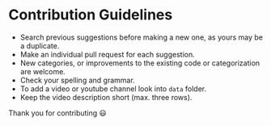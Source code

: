 # Contribution Guidelines
- Search previous suggestions before making a new one, as yours may be a duplicate.
- Make an individual pull request for each suggestion.
- New categories, or improvements to the existing code or categorization are welcome.
- Check your spelling and grammar.
- To add a video or youtube channel look into `data` folder.
- Keep the video description short (max. three rows).

Thank you for contributing 😃
